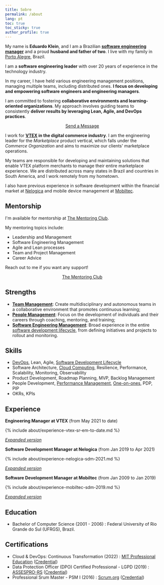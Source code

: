 ```yaml
---
title: Sobre
permalink: /about
lang: pt
toc: true
toc_sticky: true
author_profile: true
---
```


My name is **Eduardo Klein**, and I am a Brazilian **[software engineering manager](/mgmt/sem/sem-role)** and a proud **husband and father of two**. I live with my family in [Porto Alegre](https://en.wikipedia.org/wiki/Porto_Alegre), Brazil.

I am a **software engineering leader** with over 20 years of experience in the technology industry.

In my career, I have held various engineering management positions, managing multiple teams, including distributed ones. **I focus on developing and empowering software engineers and engineering managers**.

I am committed to fostering **collaborative environments and learning-oriented organizations**. My approach involves guiding teams to consistently **deliver results by leveraging Lean, Agile, and DevOps practices**.

<p style="text-align: center;"><a rel="me" class="btn btn--primary" href="https://us13.list-manage.com/contact-form?u=ebb7cc2c07def0788b46dbb03&form_id=4bb26633174b45534110899b2097f27f" target="_blank">Send a Message</a></p>

I work for **[VTEX](/about/vtex) in the digital commerce industry**. I am the engineering leader for the *Marketplace* product vertical, which falls under the *Commerce Organization* and aims to maximize our clients' marketplace operations.

My teams are responsible for developing and maintaining solutions that enable VTEX platform merchants to manage their entire marketplace experience. We are distributed across many states in Brazil and countries in South America, and I work remotely from my hometown.

I also have previous experience in software development within the financial market at [Nelogica](/about/nelogica) and mobile device management at [Mobiltec](/about/mobiltec).

## Mentorship

<p>I'm available for mentorship at <a rel="me" href="https://www.mentoring-club.com/the-mentors/eduardo-klein" target="_blank">The Mentoring Club</a>.</p>

My mentoring topics include:

- Leadership and Management
- Software Engineering Management
- Agile and Lean processes
- Team and Project Management
- Career Advice

Reach out to me if you want any support!

<p style="text-align: center;"><a rel="me" class="btn btn--primary" href="https://www.mentoring-club.com/the-mentors/eduardo-klein" target="_blank">The Mentoring Club</a></p>

## Strengths

- **[Team Management](/mgmt/team)**: Create multidisciplinary and autonomous teams in a collaborative environment that promotes continuous learning;
- **[People Management](/mgmt/people/)**: Focus on the development of individuals and their careers through coaching, mentoring, and training;
- **[Software Engineering Management](/mgmt/sem/)**: Broad experience in the entire [software development lifecycle](/swe/sdlc), from defining initiatives and projects to rollout and monitoring.

## Skills

- [DevOps](/swe/devops), Lean, Agile, [Software Development Lifecycle](/swe/sdlc)
- Software Architecture, [Cloud Computing](swe/cloud-computing), Resilience, Performance, Scalability, Monitoring, Observability
- Product Development, Roadmap Planning, MVP, Backlog Management
- People Development, [Performance Management](/mgmt/people/performance), [One-on-ones](/mgmt/people/one-on-ones), PDP, PIP
- OKRs, KPIs

## Experience

**Engineering Manager at VTEX** <nobr>(from May 2021 to date)</nobr>

{% include about/experience-vtex-sr-em-to-date.md %}

*[Expanded version](/about/vtex)*

**Software Development Manager at Nelogica** <nobr>(from Jan 2019 to Apr 2021)</nobr>

{% include about/experience-nelogica-sdm-2021.md %}

*[Expanded version](/about/nelogica)*

**Software Development Manager at Mobiltec** <nobr>(from Jan 2009 to Jan 2019)</nobr>

{% include about/experience-mobiltec-sdm-2019.md %}

*[Expanded version](/about/mobiltec)*

## Education

- Bachelor of Computer Science (2001 - 2006)
: Federal University of Rio Grande do Sul (UFRGS), Brazil.

## Certifications

- Cloud & DevOps: Continuous Transformation (2022)
: [MIT Professional Education](https://professionalprograms.mit.edu/) ([Credential](https://www.credential.net/abe5612a-79b9-4462-a562-88f77211fefd))
- Data Protection Officer (DPO) Certified Professional - LGPD (2019)
: [ASSESPRO-RS](https://www.assespro-rs.org.br/) ([Credential](https://badgr.io/public/assertions/nAx5jBpqQTOpMDpV1OvYeg))
- Professional Srum Master - PSM I (2016)
: [Scrum.org](https://scrum.org/) ([Credential](https://www.scrum.org/user/167525))